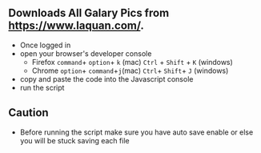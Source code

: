 
## Downloads All Galary Pics from https://www.laquan.com/.
* Once logged in
* open your browser's developer console
  * Firefox `command`+ `option`+ `k` (mac) `Ctrl` + `Shift` + `K` (windows)
  * Chrome  `option`+ `command`+`j`(mac) `Ctrl`+ `Shift`+ `J` (windows)
* copy and paste the code into the Javascript console
* run the script

## Caution
* Before running the script make sure you have auto save enable or else you will be stuck saving each file